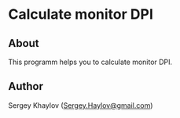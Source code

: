 # Calculate monitor DPI

## About

This programm helps you to calculate monitor DPI.

## Author

Sergey Khaylov (Sergey.Haylov@gmail.com)
